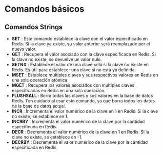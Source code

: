 # Comandos básicos

## Comandos Strings

* **SET** : Este comando establece la clave con el valor especificado en Redis. Si la clave ya existe, su valor anterior será reemplazado por el nuevo valor.
* **GET** : Recupera el valor asociado con la clave especificada en Redis. Si la clave no existe, se devuelve un valor nulo.
* **SETNX** : Establece el valor de una clave solo si la clave no existe en Redis. Es útil para establecer una clave si no está ya definida.
* **MSET** : Establece múltiples claves y sus respectivos valores en Redis en una sola operación atómica.
* **MGET** : Recupera los valores asociados con múltiples claves especificadas en Redis en una sola operación.
* **FLUSHSALL** : Borra todas las claves y sus valores en la base de datos Redis. Ten cuidado al usar este comando, ya que borra todos los datos de la base de datos actual.
* **INCR** : Incrementa el valor numérico de la clave en 1 en Redis. Si la clave no existe, se establece en 1.
* **INCRBY** : Incrementa el valor numérico de la clave por la cantidad especificada en Redis.
* **DECR** : Decrementa el valor numérico de la clave en 1 en Redis. Si la clave no existe, se establece en -1.
* **DECRBY** : Decrementa el valor numérico de la clave por la cantidad especificada en Redis.
